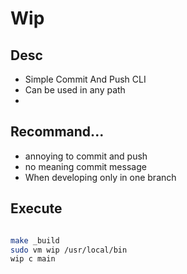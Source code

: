 # Wip

## Desc

- Simple Commit And Push CLI
- Can be used in any path
- 

## Recommand...

- annoying to commit and push
- no meaning commit message
- When developing only in one branch 

## Execute

```sh

make _build
sudo vm wip /usr/local/bin
wip c main
```



